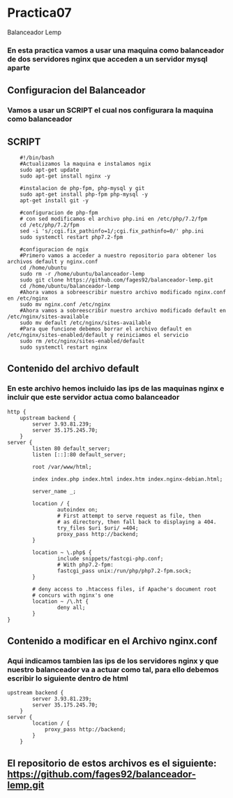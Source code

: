 # Practica07
Balanceador Lemp
### En esta practica vamos a usar una maquina como balanceador de dos servidores nginx que acceden a un servidor mysql aparte

## Configuracion del Balanceador
### Vamos a usar un SCRIPT el cual nos configurara la maquina como balanceador
## SCRIPT
        #!/bin/bash
        #Actualizamos la maquina e instalamos ngix
        sudo apt-get update
        sudo apt-get install nginx -y

        #instalacion de php-fpm, php-mysql y git
        sudo apt-get install php-fpm php-mysql -y
        apt-get install git -y

        #configuracion de php-fpm
        # con sed modificamos el archivo php.ini en /etc/php/7.2/fpm
        cd /etc/php/7.2/fpm
        sed -i 's/;cgi.fix_pathinfo=1/;cgi.fix_pathinfo=0/' php.ini
        sudo systemctl restart php7.2-fpm

        #configuracion de ngix
        #Primero vamos a acceder a nuestro repositorio para obtener los archivos default y nginx.conf
        cd /home/ubuntu
        sudo rm -r /home/ubuntu/balanceador-lemp
        sudo git clone https://github.com/fages92/balanceador-lemp.git
        cd /home/ubuntu/balanceador-lemp
        #Ahora vamos a sobreescribir nuestro archivo modificado nginx.conf en /etc/nginx
        sudo mv nginx.conf /etc/nginx
        #Ahora vamos a sobreescribir nuestro archivo modificado default en /etc/nginx/sites-available
        sudo mv default /etc/nginx/sites-available
        #Para que funcione debemos borrar el archivo default en /etc/nginx/sites-enabled/default y reiniciamos el servicio
        sudo rm /etc/nginx/sites-enabled/default
        sudo systemctl restart nginx

## Contenido del archivo default
### En este archivo hemos incluido las ips de las maquinas nginx e incluir que este servidor actua como balanceador
```
http {
    upstream backend {
        server 3.93.81.239;
        server 35.175.245.70;
    }
server {
        listen 80 default_server;
        listen [::]:80 default_server;

        root /var/www/html;

        index index.php index.html index.htm index.nginx-debian.html;

        server_name _;

        location / {
                autoindex on;
                # First attempt to serve request as file, then
                # as directory, then fall back to displaying a 404.
                try_files $uri $uri/ =404;
                proxy_pass http://backend;
        }

        location ~ \.php$ {
                include snippets/fastcgi-php.conf;
                # With php7.2-fpm:
                fastcgi_pass unix:/run/php/php7.2-fpm.sock;
        }

        # deny access to .htaccess files, if Apache's document root
        # concurs with nginx's one
        location ~ /\.ht {
                deny all;
        }
}
```
## Contenido a modificar en el  Archivo nginx.conf
### Aqui indicamos tambien las ips de los servidores nginx y que nuestro balanceador va a actuar como tal, para ello debemos escribir lo siguiente dentro de html
```
upstream backend {
        server 3.93.81.239;
        server 35.175.245.70;
    }
server {
        location / {
            proxy_pass http://backend;
        }
    }
```
## El repositorio de estos archivos es el siguiente: https://github.com/fages92/balanceador-lemp.git
